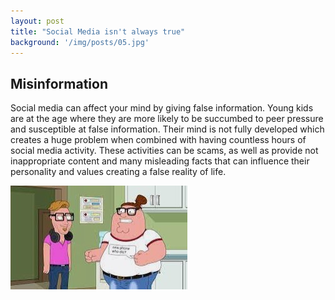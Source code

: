 ```yaml
---
layout: post
title: "Social Media isn't always true"
background: '/img/posts/05.jpg'
---
```

## Misinformation 
Social media can affect your mind by giving false information. Young kids are at the age where they are more likely to be succumbed to peer pressure and susceptible at false information. Their mind is not fully developed which creates a huge problem when combined with having countless hours of social media activity. These activities can be scams, as well as provide not inappropriate content and many misleading facts that can influence their personality and values creating a false reality of life. 

[![Peter becomes a millenial](\img\posts\minds\millenial.jpg)](https://www.youtube.com/watch?v=x5eC7Jtp05s)

